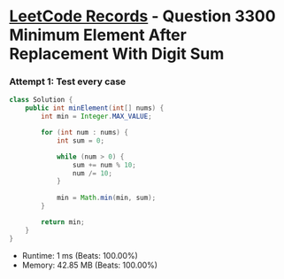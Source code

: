 # [LeetCode Records](../../README.md) - Question 3300 Minimum Element After Replacement With Digit Sum

### Attempt 1: Test every case
```java
class Solution {
    public int minElement(int[] nums) {
        int min = Integer.MAX_VALUE;

        for (int num : nums) {
            int sum = 0;

            while (num > 0) {
                sum += num % 10;
                num /= 10;
            }
            
            min = Math.min(min, sum);
        }

        return min;
    }
}
```
- Runtime: 1 ms (Beats: 100.00%)
- Memory: 42.85 MB (Beats: 100.00%)

<br>
